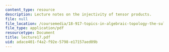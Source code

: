 ```yaml
---
content_type: resource
description: Lecture notes on the injectivity of tensor products.
file: null
file_location: /coursemedia/18-917-topics-in-algebraic-topology-the-sullivan-conjecture-fall-2007/adace401f4a2f92e5798e17157aed09b_lecture17.pdf
file_type: application/pdf
resourcetype: Document
title: lecture17.pdf
uid: adace401-f4a2-f92e-5798-e17157aed09b
---
```

